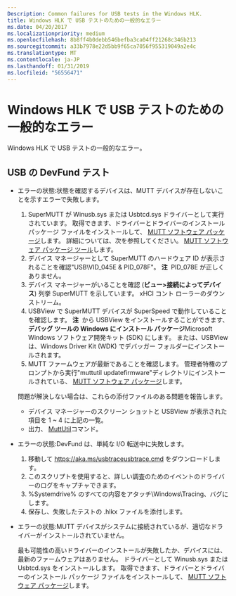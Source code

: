 ```yaml
---
Description: Common failures for USB tests in the Windows HLK.
title: Windows HLK で USB テストのための一般的なエラー
ms.date: 04/20/2017
ms.localizationpriority: medium
ms.openlocfilehash: 8b8ff4b0debb546befba3ca04ff21268c346b213
ms.sourcegitcommit: a33b7978e22d5bb9f65ca7056f955319049a2e4c
ms.translationtype: MT
ms.contentlocale: ja-JP
ms.lasthandoff: 01/31/2019
ms.locfileid: "56556471"
---
```

# <a name="common-failures-for-usb-tests-in-the-windows-hlk"></a>Windows HLK で USB テストのための一般的なエラー


Windows HLK で USB テストの一般的なエラー。

## <a name="devfund-tests-for-usb"></a>USB の DevFund テスト


-   エラーの状態:状態を確認するデバイスは、MUTT デバイスが存在しないことを示すエラーで失敗します。

    1.  SuperMUTT が Winusb.sys または Usbtcd.sys ドライバーとして実行されています。 取得できます、ドライバーとドライバーのインストール パッケージ ファイルをインストールして、 [MUTT ソフトウェア パッケージ](https://msdn.microsoft.com/windows/hardware/jj590752)します。 詳細については、次を参照してください。 [MUTT ソフトウェア パッケージ ツール](mutt-software-package.md)します。
    2.  デバイス マネージャーとして SuperMUTT のハードウェア ID が表示されることを確認"USB\\VID\_045E & PID\_078F"。 **注**  PID\_078E が正しくありません。
    3.  デバイス マネージャーがいることを確認 (**ビュー&gt;接続によってデバイス**) 列挙 SuperMUTT を示しています。 xHCI コント ローラーのダウン ストリーム。
    4.  USBView で SuperMUTT デバイスが SuperSpeed で動作していることを確認します。 **注**  から USBView をインストールすることができます、**デバッグ ツールの Windows にインストール パッケージ**Microsoft Windows ソフトウェア開発キット (SDK) にします。 または、USBView は、Windows Driver Kit (WDK) でデバッガー フォルダーにインストールされます。
    5.  MUTT ファームウェアが最新であることを確認します。 管理者特権のプロンプトから実行"muttutil updatefirmware"ディレクトリにインストールされている、 [MUTT ソフトウェア パッケージ](https://msdn.microsoft.com/windows/hardware/jj590752)します。

    問題が解決しない場合は、これらの添付ファイルのある問題を報告します。
    -   デバイス マネージャーのスクリーン ショットと USBView が表示された項目を 1 ~ 4 に上記の一覧。
    -   出力、 [MuttUtil](muttutil.md)コマンド。
-   エラーの状態:DevFund は、単純な I/O 転送中に失敗します。
    1.  移動して https://aka.ms/usbtraceusbtrace.cmd をダウンロードします。
    2.  このスクリプトを使用すると、詳しい調査のためのイベントのドライバーのログをキャプチャできます。
    3.  %Systemdrive% のすべての内容をアタッチ\\Windows\Tracing、バグにします。
    4.  保存し、失敗したテストの .hlkx ファイルを添付します。
-   エラーの状態:MUTT デバイスがシステムに接続されているが、適切なドライバーがインストールされていません。

    最も可能性の高いドライバーのインストールが失敗したか、デバイスには、最新のファームウェアはありません。 ドライバーとして Winusb.sys または Usbtcd.sys をインストールします。 取得できます、ドライバーとドライバーのインストール パッケージ ファイルをインストールして、 [MUTT ソフトウェア パッケージ](https://msdn.microsoft.com/windows/hardware/jj590752)します。

 

 




